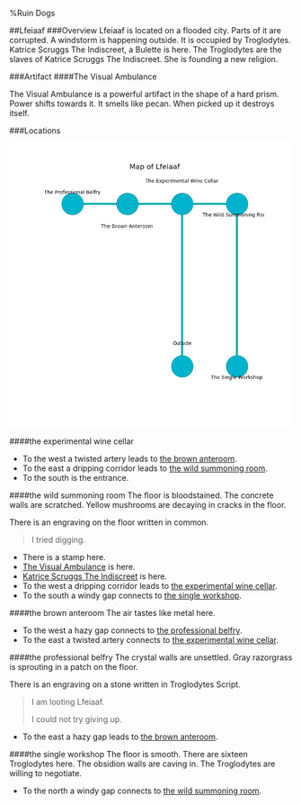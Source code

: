 %Ruin Dogs

##Lfeiaaf
###Overview
Lfeiaaf is located on a flooded city. Parts of it are corrupted. A windstorm is happening outside. It is occupied by Troglodytes. <a name="Katrice-Scruggs-The-Indiscreet"></a>Katrice Scruggs The Indiscreet, a Bulette is here. The Troglodytes are the slaves of Katrice Scruggs The Indiscreet. She  is founding a new religion. 



###Artifact
####<a name="The-Visual-Ambulance"></a>The Visual Ambulance


The Visual Ambulance is a powerful artifact in the shape of a hard prism. Power shifts towards it. It smells like pecan. When picked up it destroys itself. 





###Locations


![](../v2/images/Lfeiaaf.png)

####<a name="the-experimental-wine-cellar"></a>the experimental wine cellar




* To the west a twisted artery leads to [the brown anteroom](#the-brown-anteroom).
* To the east a dripping corridor leads to [the wild summoning room](#the-wild-summoning-room).
* To the south is the entrance.


####<a name="the-wild-summoning-room"></a>the wild summoning room
The floor is bloodstained. The concrete walls are scratched. Yellow mushrooms are decaying in cracks in the floor. 

There is an engraving on the floor written in common. 

> I tried digging.
>


* There is a stamp here.
* [The Visual Ambulance](#The-Visual-Ambulance) is here.
* [Katrice Scruggs The Indiscreet](#Katrice-Scruggs-The-Indiscreet) is here.
* To the west a dripping corridor leads to [the experimental wine cellar](#the-experimental-wine-cellar).
* To the south a windy gap connects to [the single workshop](#the-single-workshop).


####<a name="the-brown-anteroom"></a>the brown anteroom
The air tastes like metal here. 



* To the west a hazy gap connects to [the professional belfry](#the-professional-belfry).
* To the east a twisted artery connects to [the experimental wine cellar](#the-experimental-wine-cellar).


####<a name="the-professional-belfry"></a>the professional belfry
The crystal walls are unsettled. Gray razorgrass is sprouting in a patch on the floor. 

There is an engraving on a stone written in Troglodytes Script. 

> I am looting Lfeiaaf.
>
> I could not try giving up.
>


* To the east a hazy gap leads to [the brown anteroom](#the-brown-anteroom).


####<a name="the-single-workshop"></a>the single workshop
The floor is smooth. There are sixteen Troglodytes here. The obsidion walls are caving in. The Troglodytes are willing to negotiate. 



* To the north a windy gap connects to [the wild summoning room](#the-wild-summoning-room).


